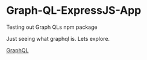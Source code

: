# Graph-QL-ExpressJS-App
Testing out Graph QLs npm package

Just seeing what graphql is. Lets explore.

[GraphQL](https://github.com/facebook/graphql)
